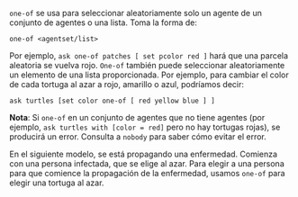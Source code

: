 ﻿`one-of` se usa para seleccionar aleatoriamente solo un agente de un conjunto de agentes o una lista. Toma la forma de:

```one-of <agentset/list> ```

Por ejemplo, `ask one-of patches [ set pcolor red ]` hará que una parcela aleatoria se vuelva rojo. `One-of` también puede seleccionar aleatoriamente un elemento de una lista proporcionada. Por ejemplo, para cambiar el color de cada tortuga al azar a rojo, amarillo o azul, podríamos decir:

`ask turtles [set color one-of [ red yellow blue ] ]`

**Nota**: Si `one-of` en un conjunto de agentes que no tiene agentes (por ejemplo, `ask turtles with [color = red]` pero no hay tortugas rojas), se producirá un error. Consulta a `nobody` para saber cómo evitar el error.

En el siguiente modelo, se está propagando una enfermedad. Comienza con una persona infectada, que se elige al azar. Para elegir a una persona para que comience la propagación de la enfermedad, usamos `one-of` para elegir una tortuga al azar.